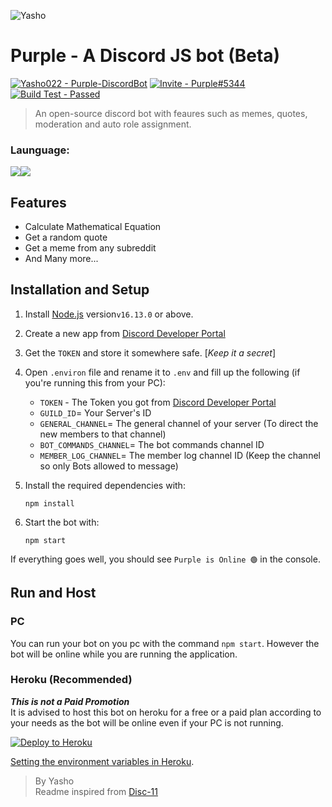 ![Yasho](https://i.imgur.com/3qGmuev.png) 

# Purple - A Discord JS bot (Beta)

[![Yasho022 - Purple-DiscordBot](https://img.shields.io/static/v1?label=Yasho022&message=Purple-DiscordBot&color=%235e324&logo=github)](https://github.com/Yasho022/Purple-DiscordBot "Go to GitHub repo")
[![Invite - Purple#5344](https://img.shields.io/static/v1?label=Invite&message=Purple%235344&color=%234248f5&logo=https%3A%2F%2Flogos-world.net%2Fwp-content%2Fuploads%2F2020%2F12%2FDiscord-Logo.png)](https://discord.com/api/oauth2/authorize?client_id=908201780494606356&permissions=397808498902&scope=bot%20applications.commands)
[![Build Test - Passed](https://img.shields.io/badge/Build_Test-Passed-success)](https://github.com/Yasho022/Purple-DiscordBot/actions)
> An open-source discord bot with feaures such as memes, quotes, moderation and auto role assignment.

### Launguage: <br>
<img src="https://img.shields.io/badge/JavaScript-323330?style=for-the-badge&logo=javascript&logoColor=F7DF1E"><img src="https://img.shields.io/badge/Node.js-339933?style=for-the-badge&logo=nodedotjs&logoColor=white">

## Features
- Calculate Mathematical Equation
- Get a random quote
- Get a meme from any subreddit
- And Many more...

## Installation and Setup
1. Install [Node.js](https://nodejs.org/en/) version`v16.13.0` or above.

1. Create a new app from [Discord Developer Portal](https://discord.com/developers/applications)
1. Get the `TOKEN` and store it somewhere safe. [_Keep it a secret_]
1. Open `.environ` file and rename it to `.env` and fill up the following (if you're running this from your PC): 
    - `TOKEN` - The Token you got from [Discord Developer Portal](https://discord.com/developers/)
    - `GUILD_ID`= Your Server's ID
    - `GENERAL_CHANNEL`= The general channel of your server (To direct the new members to that channel)
    - `BOT_COMMANDS_CHANNEL`= The bot commands channel ID
    - `MEMBER_LOG_CHANNEL`= The member log channel ID (Keep the channel so only Bots allowed to message)
1. Install the required dependencies with:
    ```
    npm install
    ```
1. Start the bot with:
    ```
    npm start
    ```

If everything goes well, you should see `Purple is Online 🟢` in the console. 

## Run and Host
### PC
You can run your bot on you pc with the command `npm start`. However the bot will be online while you are running the application.
### Heroku (Recommended)
**_This is not a Paid Promotion_**<br>
It is advised to host this bot on heroku for a free or a paid plan according to your needs as the bot will be online even if your PC is not running.


<a href="https://heroku.com/deploy?template=https://github.com/Yasho022/Purple-DiscordBot"><img src="https://www.herokucdn.com/deploy/button.svg" alt="Deploy to Heroku"></a>

[Setting the environment variables in Heroku](https://devcenter.heroku.com/articles/config-vars).


> By Yasho<br>
 Readme inspired from [Disc-11](https://github.com/zhycorp/disc-11/blob/main/README.md)

